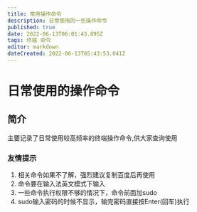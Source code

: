```yaml
---
title: 常用操作命令
description: 日常使用的一些操作命令
published: true
date: 2022-06-13T06:01:43.895Z
tags: 终端 命令
editor: markdown
dateCreated: 2022-06-13T05:43:53.041Z
---
```


# 日常使用的操作命令

## 简介

主要记录了日常使用较高频率的终端操作命令,供大家查询使用


### 友情提示

1. 相关命令如果不了解，强烈建议复制百度后再使用
1. 命令要在输入法英文模式下输入
1. 一些命令执行权限不够的情况下，命令前面加sudo
1. sudo输入密码的时候不显示，输完密码直接按Enter(回车)执行

